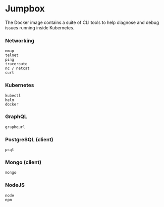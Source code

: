 # Jumpbox

The Docker image contains a suite of CLI tools to help diagnose and debug issues running inside Kubernetes.

### Networking

```
nmap
telnet
ping
traceroute
nc / netcat
curl
```

### Kubernetes

```
kubectl
helm
docker
```

### GraphQL

`graphqurl`

### PostgreSQL (client)

`psql`

### Mongo (client)

`mongo`

### NodeJS

```
node
npm
```

